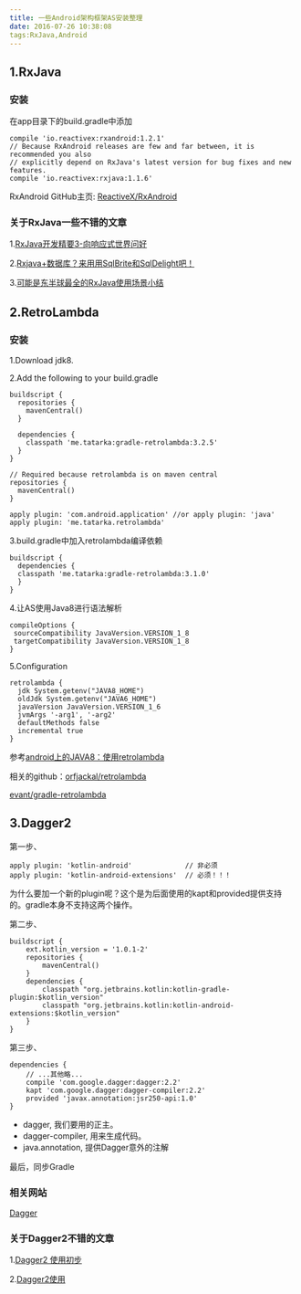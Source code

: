 ```yaml
---
title: 一些Android架构框架AS安装整理
date: 2016-07-26 10:38:08
tags:RxJava,Android
---
```


## 1.RxJava
### 安装
在app目录下的build.gradle中添加

    compile 'io.reactivex:rxandroid:1.2.1'
    // Because RxAndroid releases are few and far between, it is recommended you also
    // explicitly depend on RxJava's latest version for bug fixes and new features.
    compile 'io.reactivex:rxjava:1.1.6'
RxAndroid GitHub主页:
[ReactiveX/RxAndroid](https://github.com/ReactiveX/RxAndroid)
### 关于RxJava一些不错的文章

1.[RxJava开发精要3-向响应式世界问好](http://www.tuicool.com/articles/Erqym2N)

2.[Rxjava+数据库？来用用SqlBrite和SqlDelight吧！](http://www.jianshu.com/p/4664045fa04e)

3.[可能是东半球最全的RxJava使用场景小结](http://blog.csdn.net/theone10211024/article/details/50435325)
## 2.RetroLambda
### 安装
1.Download jdk8.

2.Add the following to your build.gradle

    buildscript {
      repositories {
        mavenCentral()
      }

      dependencies {
        classpath 'me.tatarka:gradle-retrolambda:3.2.5'
      }
    }     

    // Required because retrolambda is on maven central
    repositories {
      mavenCentral()
    }

    apply plugin: 'com.android.application' //or apply plugin: 'java'
    apply plugin: 'me.tatarka.retrolambda'
3.build.gradle中加入retrolambda编译依赖

    buildscript {
      dependencies {
      classpath 'me.tatarka:gradle-retrolambda:3.1.0'
      }
    }
4.让AS使用Java8进行语法解析

    compileOptions {
     sourceCompatibility JavaVersion.VERSION_1_8
     targetCompatibility JavaVersion.VERSION_1_8
    }
5.Configuration

    retrolambda {
      jdk System.getenv("JAVA8_HOME")
      oldJdk System.getenv("JAVA6_HOME")
      javaVersion JavaVersion.VERSION_1_6
      jvmArgs '-arg1', '-arg2'
      defaultMethods false
      incremental true
    }
参考[android上的JAVA8：使用retrolambda](http://www.open-open.com/lib/view/open1433898197176.html)

相关的github：[orfjackal/retrolambda](https://github.com/orfjackal/retrolambda)

[evant/gradle-retrolambda](https://github.com/evant/gradle-retrolambda)
## 3.Dagger2
第一步、

    apply plugin: 'kotlin-android'             // 非必须
    apply plugin: 'kotlin-android-extensions'  // 必须！！！
为什么要加一个新的plugin呢？这个是为后面使用的kapt和provided提供支持的。gradle本身不支持这两个操作。

第二步、

    buildscript {
        ext.kotlin_version = '1.0.1-2'
        repositories {
            mavenCentral()
        }
        dependencies {
            classpath "org.jetbrains.kotlin:kotlin-gradle-plugin:$kotlin_version"
            classpath "org.jetbrains.kotlin:kotlin-android-extensions:$kotlin_version"
        }
    }
第三步、

    dependencies {
        // ...其他略...
        compile 'com.google.dagger:dagger:2.2'
        kapt 'com.google.dagger:dagger-compiler:2.2'
        provided 'javax.annotation:jsr250-api:1.0'
    }

* dagger, 我们要用的正主。
* dagger-compiler, 用来生成代码。
* java.annotation, 提供Dagger意外的注解

最后，同步Gradle
### 相关网站
[Dagger](http://square.github.io/dagger/)

### 关于Dagger2不错的文章
1.[Dagger2 使用初步](http://www.cnblogs.com/zhuyp1015/p/5119727.html)

2.[Dagger2使用](http://www.jianshu.com/p/c2feb21064bb)
